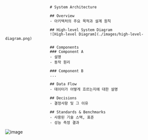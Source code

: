 						# System Architecture
						
						## Overview
						- 아키텍처의 주요 목적과 설계 원칙
						
						## High-level System Diagram
						![High-level Diagram](./images/high-level-diagram.png)
						
						## Components
						### Component A
						- 설명
						- 동작 원리
						
						### Component B
						...
						
						## Data Flow
						- 데이터가 어떻게 흐르는지에 대한 설명
						
						## Decisions
						- 결정사항 및 그 이유
						
						## Standards & Benchmarks
						- 사용된 기술 스택, 표준
						- 성능 측정 결과

![image](https://github.com/jcshin0513/jcshin0513/assets/169637867/61b351f3-70de-425f-9f92-14dfbe9d0f7f)
